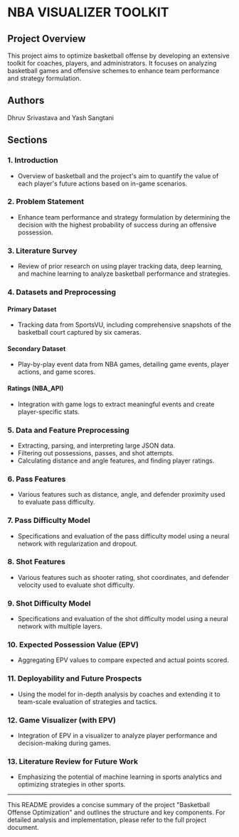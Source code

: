 # NBA VISUALIZER TOOLKIT

## Project Overview
This project aims to optimize basketball offense by developing an extensive toolkit for coaches, players, and administrators. It focuses on analyzing basketball games and offensive schemes to enhance team performance and strategy formulation.


## Authors
Dhruv Srivastava and Yash Sangtani

## Sections

### 1. Introduction
- Overview of basketball and the project's aim to quantify the value of each player's future actions based on in-game scenarios.

### 2. Problem Statement
- Enhance team performance and strategy formulation by determining the decision with the highest probability of success during an offensive possession.

### 3. Literature Survey
- Review of prior research on using player tracking data, deep learning, and machine learning to analyze basketball performance and strategies.

### 4. Datasets and Preprocessing
#### Primary Dataset
- Tracking data from SportsVU, including comprehensive snapshots of the basketball court captured by six cameras.

#### Secondary Dataset
- Play-by-play event data from NBA games, detailing game events, player actions, and game scores.

#### Ratings (NBA_API)
- Integration with game logs to extract meaningful events and create player-specific stats.

### 5. Data and Feature Preprocessing
- Extracting, parsing, and interpreting large JSON data.
- Filtering out possessions, passes, and shot attempts.
- Calculating distance and angle features, and finding player ratings.

### 6. Pass Features
- Various features such as distance, angle, and defender proximity used to evaluate pass difficulty.

### 7. Pass Difficulty Model
- Specifications and evaluation of the pass difficulty model using a neural network with regularization and dropout.

### 8. Shot Features
- Various features such as shooter rating, shot coordinates, and defender velocity used to evaluate shot difficulty.

### 9. Shot Difficulty Model
- Specifications and evaluation of the shot difficulty model using a neural network with multiple layers.

### 10. Expected Possession Value (EPV)
- Aggregating EPV values to compare expected and actual points scored.

### 11. Deployability and Future Prospects
- Using the model for in-depth analysis by coaches and extending it to team-scale evaluation of strategies and tactics.

### 12. Game Visualizer (with EPV)
- Integration of EPV in a visualizer to analyze player performance and decision-making during games.

### 13. Literature Review for Future Work
- Emphasizing the potential of machine learning in sports analytics and optimizing strategies in other sports.

---

This README provides a concise summary of the project "Basketball Offense Optimization" and outlines the structure and key components. For detailed analysis and implementation, please refer to the full project document.
